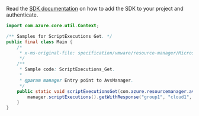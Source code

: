 Read the [SDK documentation](https://github.com/Azure/azure-sdk-for-java/blob/azure-resourcemanager-avs_1.0.0-beta.3/sdk/avs/azure-resourcemanager-avs/README.md) on how to add the SDK to your project and authenticate.

```java
import com.azure.core.util.Context;

/** Samples for ScriptExecutions Get. */
public final class Main {
    /*
     * x-ms-original-file: specification/vmware/resource-manager/Microsoft.AVS/stable/2021-12-01/examples/ScriptExecutions_Get.json
     */
    /**
     * Sample code: ScriptExecutions_Get.
     *
     * @param manager Entry point to AvsManager.
     */
    public static void scriptExecutionsGet(com.azure.resourcemanager.avs.AvsManager manager) {
        manager.scriptExecutions().getWithResponse("group1", "cloud1", "addSsoServer", Context.NONE);
    }
}
```
